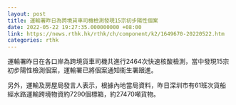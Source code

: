 ```yaml
---
layout: post
title: 運輸署昨日為跨境貨車司機檢測發現15宗初步陽性個案
date: 2022-05-22 19:27:35.000000000 +08:00
link: https://news.rthk.hk/rthk/ch/component/k2/1649670-20220522.htm
categories: rthk
---
```


運輸署昨日在各口岸為跨境貨車司機共進行2464次快速核酸檢測，當中發現15宗初步陽性檢測個案，運輸署已將個案通知衞生署跟進。

另外，運輸及房屋局發言人表示，根據內地當局資料，昨日深圳市有61班次貨船經水路運輸跨境物資約7290個標箱，約27470噸貨物。　
